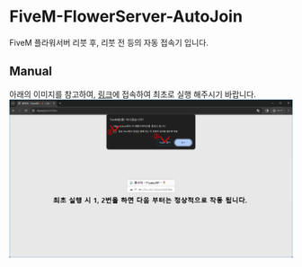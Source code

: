 # FiveM-FlowerServer-AutoJoin
FiveM 플라워서버 리붓 후, 리붓 전 등의 자동 접속기 입니다.


## Manual
아래의 이미지를 참고하여, [링크](https://cfx.re/join/x337km)에 접속하여 최초로 실행 해주시기 바랍니다.
![manual](https://github.com/FiveM-Flower/FiveM-FlowerServer-AutoJoin/blob/main/manual/manual.png)
